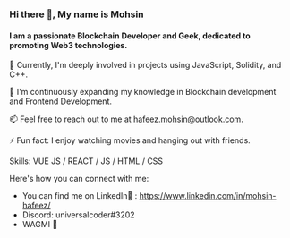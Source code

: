### Hi there 👋, My name is Mohsin
#### I am a passionate Blockchain Developer and Geek, dedicated to promoting Web3 technologies.
🔭 Currently, I'm deeply involved in projects using JavaScript, Solidity, and C++.

🌱 I'm continuously expanding my knowledge in Blockchain development and Frontend Development.

📫 Feel free to reach out to me at hafeez.mohsin@outlook.com.

⚡ Fun fact: I enjoy watching movies and hanging out with friends.

Skills: VUE JS / REACT / JS / HTML / CSS

Here's how you can connect with me: 

- You can find me on LinkedIn🔭 : https://www.linkedin.com/in/mohsin-hafeez/ 
- Discord: universalcoder#3202
- WAGMI 🚀
